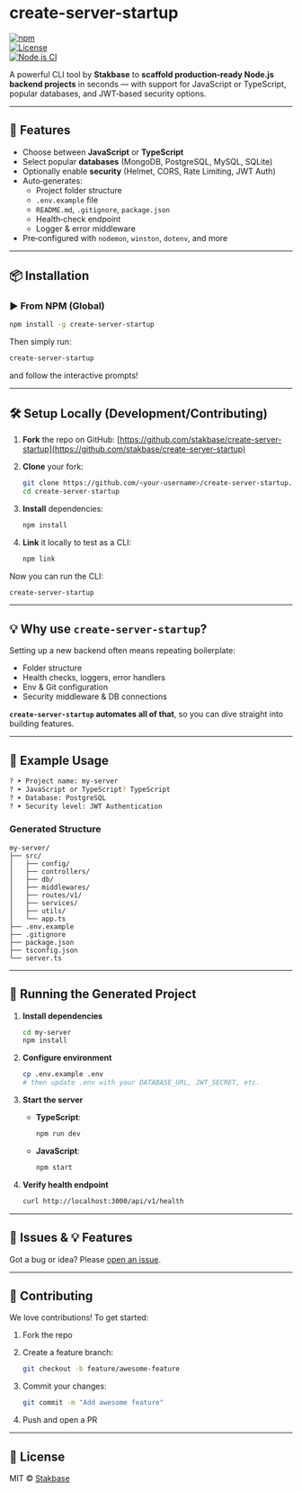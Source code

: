 # create-server-startup

[![npm](https://img.shields.io/npm/v/create-server-startup)](https://www.npmjs.com/package/create-server-startup)  
[![License](https://img.shields.io/github/license/stakbase/create-server-startup)](https://github.com/stakbase/create-server-startup/blob/main/LICENSE)  
[![Node.js CI](https://img.shields.io/github/actions/workflow/status/stakbase/create-server-startup/nodejs.yml)](https://github.com/stakbase/create-server-startup/actions)

A powerful CLI tool by **Stakbase** to **scaffold production‑ready Node.js backend projects** in seconds — with support for JavaScript or TypeScript, popular databases, and JWT‑based security options.

---

## 🌟 Features

- Choose between **JavaScript** or **TypeScript**  
- Select popular **databases** (MongoDB, PostgreSQL, MySQL, SQLite)  
- Optionally enable **security** (Helmet, CORS, Rate Limiting, JWT Auth)  
- Auto‑generates:
  - Project folder structure
  - `.env.example` file
  - `README.md`, `.gitignore`, `package.json`
  - Health‑check endpoint
  - Logger & error middleware  
- Pre‑configured with `nodemon`, `winston`, `dotenv`, and more

---

## 📦 Installation

### ▶️ From NPM (Global)

```bash
npm install -g create-server-startup
````

Then simply run:

```bash
create-server-startup
```

and follow the interactive prompts!

---

## 🛠️ Setup Locally (Development/Contributing)

1. **Fork** the repo on GitHub:
   [https://github.com/stakbase/create-server-startup](https://github.com/stakbase/create-server-startup)

2. **Clone** your fork:

   ```bash
   git clone https://github.com/<your‑username>/create-server-startup.git
   cd create-server-startup
   ```

3. **Install** dependencies:

   ```bash
   npm install
   ```

4. **Link** it locally to test as a CLI:

   ```bash
   npm link
   ```

Now you can run the CLI:

```bash
create-server-startup
```

---

## 💡 Why use `create-server-startup`?

Setting up a new backend often means repeating boilerplate:

* Folder structure
* Health checks, loggers, error handlers
* Env & Git configuration
* Security middleware & DB connections

**`create-server-startup` automates all of that**, so you can dive straight into building features.

---

## 🧪 Example Usage

```bash
? ➤ Project name: my-server
? ➤ JavaScript or TypeScript? TypeScript
? ➤ Database: PostgreSQL
? ➤ Security level: JWT Authentication
```

### Generated Structure

```
my-server/
├── src/
│   ├── config/
│   ├── controllers/
│   ├── db/
│   ├── middlewares/
│   ├── routes/v1/
│   ├── services/
│   ├── utils/
│   └── app.ts
├── .env.example
├── .gitignore
├── package.json
├── tsconfig.json
└── server.ts
```

---

## 🚀 Running the Generated Project

1. **Install dependencies**

   ```bash
   cd my-server
   npm install
   ```

2. **Configure environment**

   ```bash
   cp .env.example .env
   # then update .env with your DATABASE_URL, JWT_SECRET, etc.
   ```

3. **Start the server**

   * **TypeScript**:

     ```bash
     npm run dev
     ```
   * **JavaScript**:

     ```bash
     npm start
     ```

4. **Verify health endpoint**

   ```bash
   curl http://localhost:3000/api/v1/health
   ```

---

## 🐛 Issues & 💡 Features

Got a bug or idea? Please [open an issue](https://github.com/stakbase/create-server-startup/issues).

---

## 🤝 Contributing

We love contributions! To get started:

1. Fork the repo
2. Create a feature branch:

   ```bash
   git checkout -b feature/awesome-feature
   ```
3. Commit your changes:

   ```bash
   git commit -m "Add awesome feature"
   ```
4. Push and open a PR

---

## 📄 License

MIT © [Stakbase](https://stakbase.com)

```
